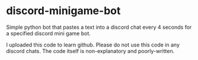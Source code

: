 # discord-minigame-bot
Simple python bot that pastes a text into a discord chat every 4 seconds for a specified discord mini game bot. 

I uploaded this code to learn github. Please do not use this code in any discord chats. The code itself is non-explanatory and poorly-written. 
